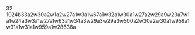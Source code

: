 32 1024b33a2w30a2w1a2w27a1w3a1w67a1w32a1w30a1w27a2w29a9w23a7w1a1w24a3w3a1w27a1w63a1w34a3w29a3w29a3w500a2w30a2w30a1w959a1w31a1w31a1w959a1w28638a